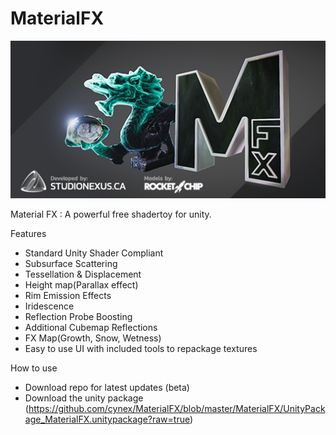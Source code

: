 # MaterialFX
![splash image](https://github.com/cynex/MaterialFX/blob/master/MaterialFX/Resources/MaterialFX_Splash.jpg?raw=true)

Material FX : A powerful free shadertoy for unity.

Features 
- Standard Unity Shader Compliant
- Subsurface Scattering
- Tessellation & Displacement
- Height map(Parallax effect)
- Rim Emission Effects
- Iridescence
- Reflection Probe Boosting
- Additional Cubemap Reflections
- FX Map(Growth, Snow, Wetness)
- Easy to use UI with included tools to repackage textures

How to use

- Download repo for latest updates (beta)
- Download the unity package (https://github.com/cynex/MaterialFX/blob/master/MaterialFX/UnityPackage_MaterialFX.unitypackage?raw=true)
